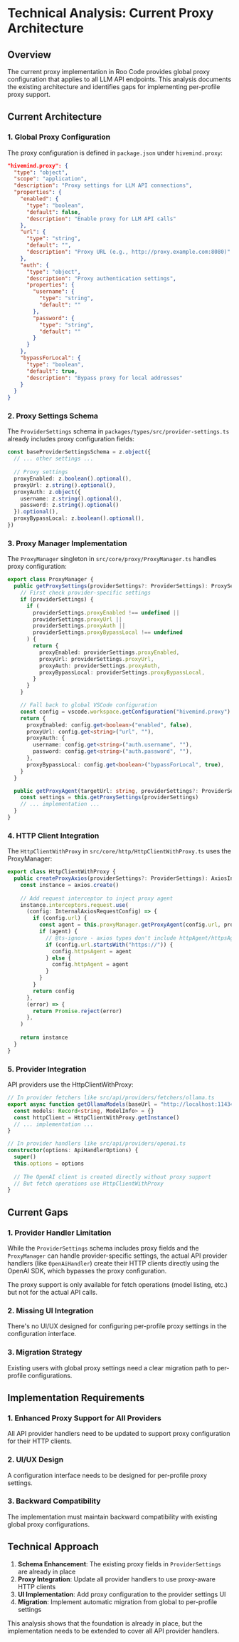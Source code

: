 # Technical Analysis: Current Proxy Architecture

## Overview

The current proxy implementation in Roo Code provides global proxy configuration that applies to all LLM API endpoints. This analysis documents the existing architecture and identifies gaps for implementing per-profile proxy support.

## Current Architecture

### 1. Global Proxy Configuration

The proxy configuration is defined in `package.json` under `hivemind.proxy`:

```json
"hivemind.proxy": {
  "type": "object",
  "scope": "application",
  "description": "Proxy settings for LLM API connections",
  "properties": {
    "enabled": {
      "type": "boolean",
      "default": false,
      "description": "Enable proxy for LLM API calls"
    },
    "url": {
      "type": "string",
      "default": "",
      "description": "Proxy URL (e.g., http://proxy.example.com:8080)"
    },
    "auth": {
      "type": "object",
      "description": "Proxy authentication settings",
      "properties": {
        "username": {
          "type": "string",
          "default": ""
        },
        "password": {
          "type": "string",
          "default": ""
        }
      }
    },
    "bypassForLocal": {
      "type": "boolean",
      "default": true,
      "description": "Bypass proxy for local addresses"
    }
  }
}
```

### 2. Proxy Settings Schema

The `ProviderSettings` schema in `packages/types/src/provider-settings.ts` already includes proxy configuration fields:

```typescript
const baseProviderSettingsSchema = z.object({
  // ... other settings ...
  
  // Proxy settings
  proxyEnabled: z.boolean().optional(),
  proxyUrl: z.string().optional(),
  proxyAuth: z.object({
    username: z.string().optional(),
    password: z.string().optional()
  }).optional(),
  proxyBypassLocal: z.boolean().optional(),
})
```

### 3. Proxy Manager Implementation

The `ProxyManager` singleton in `src/core/proxy/ProxyManager.ts` handles proxy configuration:

```typescript
export class ProxyManager {
  public getProxySettings(providerSettings?: ProviderSettings): ProxySettings {
    // First check provider-specific settings
    if (providerSettings) {
      if (
        providerSettings.proxyEnabled !== undefined ||
        providerSettings.proxyUrl ||
        providerSettings.proxyAuth ||
        providerSettings.proxyBypassLocal !== undefined
      ) {
        return {
          proxyEnabled: providerSettings.proxyEnabled,
          proxyUrl: providerSettings.proxyUrl,
          proxyAuth: providerSettings.proxyAuth,
          proxyBypassLocal: providerSettings.proxyBypassLocal,
        }
      }
    }

    // Fall back to global VSCode configuration
    const config = vscode.workspace.getConfiguration("hivemind.proxy")
    return {
      proxyEnabled: config.get<boolean>("enabled", false),
      proxyUrl: config.get<string>("url", ""),
      proxyAuth: {
        username: config.get<string>("auth.username", ""),
        password: config.get<string>("auth.password", ""),
      },
      proxyBypassLocal: config.get<boolean>("bypassForLocal", true),
    }
  }

  public getProxyAgent(targetUrl: string, providerSettings?: ProviderSettings): any {
    const settings = this.getProxySettings(providerSettings)
    // ... implementation ...
  }
}
```

### 4. HTTP Client Integration

The `HttpClientWithProxy` in `src/core/http/HttpClientWithProxy.ts` uses the ProxyManager:

```typescript
export class HttpClientWithProxy {
  public createProxyAxios(providerSettings?: ProviderSettings): AxiosInstance {
    const instance = axios.create()
    
    // Add request interceptor to inject proxy agent
    instance.interceptors.request.use(
      (config: InternalAxiosRequestConfig) => {
        if (config.url) {
          const agent = this.proxyManager.getProxyAgent(config.url, providerSettings)
          if (agent) {
            // @ts-ignore - axios types don't include httpAgent/httpsAgent
            if (config.url.startsWith("https://")) {
              config.httpsAgent = agent
            } else {
              config.httpAgent = agent
            }
          }
        }
        return config
      },
      (error) => {
        return Promise.reject(error)
      },
    )
    
    return instance
  }
}
```

### 5. Provider Integration

API providers use the HttpClientWithProxy:

```typescript
// In provider fetchers like src/api/providers/fetchers/ollama.ts
export async function getOllamaModels(baseUrl = "http://localhost:11434"): Promise<Record<string, ModelInfo>> {
  const models: Record<string, ModelInfo> = {}
  const httpClient = HttpClientWithProxy.getInstance()
  // ... implementation ...
}

// In provider handlers like src/api/providers/openai.ts
constructor(options: ApiHandlerOptions) {
  super()
  this.options = options
  
  // The OpenAI client is created directly without proxy support
  // But fetch operations use HttpClientWithProxy
}
```

## Current Gaps

### 1. Provider Handler Limitation

While the `ProviderSettings` schema includes proxy fields and the `ProxyManager` can handle provider-specific settings, the actual API provider handlers (like `OpenAiHandler`) create their HTTP clients directly using the OpenAI SDK, which bypasses the proxy configuration.

The proxy support is only available for fetch operations (model listing, etc.) but not for the actual API calls.

### 2. Missing UI Integration

There's no UI/UX designed for configuring per-profile proxy settings in the configuration interface.

### 3. Migration Strategy

Existing users with global proxy settings need a clear migration path to per-profile configurations.

## Implementation Requirements

### 1. Enhanced Proxy Support for All Providers

All API provider handlers need to be updated to support proxy configuration for their HTTP clients.

### 2. UI/UX Design

A configuration interface needs to be designed for per-profile proxy settings.

### 3. Backward Compatibility

The implementation must maintain backward compatibility with existing global proxy configurations.

## Technical Approach

1. **Schema Enhancement**: The existing proxy fields in `ProviderSettings` are already in place
2. **Proxy Integration**: Update all provider handlers to use proxy-aware HTTP clients
3. **UI Implementation**: Add proxy configuration to the provider settings UI
4. **Migration**: Implement automatic migration from global to per-profile settings

This analysis shows that the foundation is already in place, but the implementation needs to be extended to cover all API provider handlers.